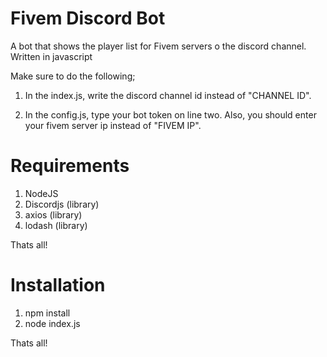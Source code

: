 # Fivem Discord Bot
 A bot that shows the player list for Fivem servers o the discord channel. Written in javascript
 
 Make sure to do the following;
 
 1. In the index.js, write the discord channel id instead of "CHANNEL ID".
 
 2. In the config.js, type your bot token on line two. Also, you should enter your fivem server ip instead of "FIVEM IP".
 
<h1>Requirements</h1>
 
1. NodeJS 
2. Discordjs (library)
3. axios (library)
4. lodash (library)

Thats all!

 <h1>Installation</h1>
 
1. npm install 
2. node index.js

Thats all!



